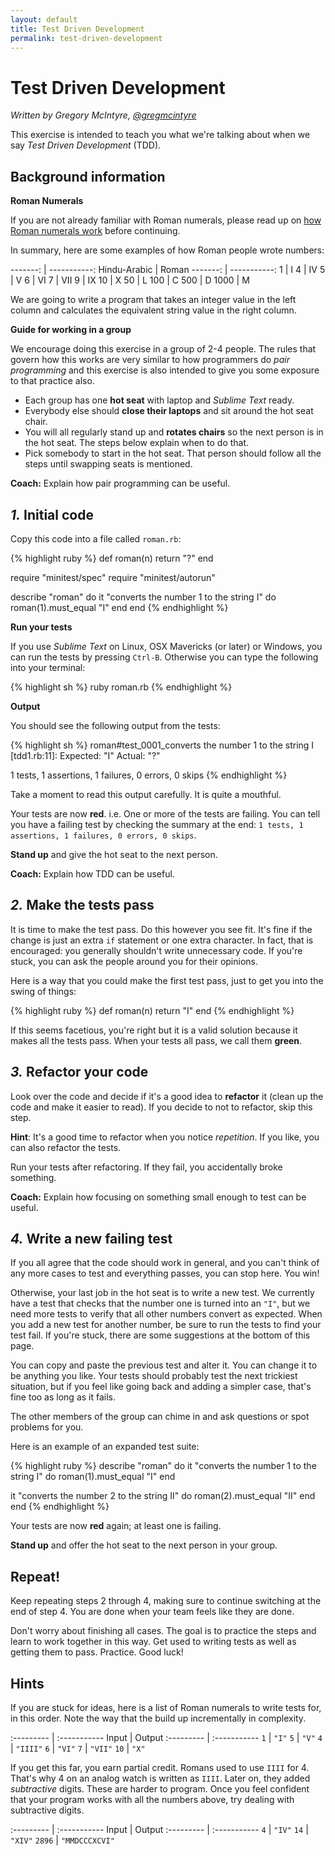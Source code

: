 ```yaml
---
layout: default
title: Test Driven Development
permalink: test-driven-development
---
```


# Test Driven Development

*Written by Gregory McIntyre, [@gregmcintyre](https://twitter.com/gregmcintyre)*

This exercise is intended to teach you what we're talking about when we say
*Test Driven Development* (TDD).

## Background information

**Roman Numerals**

If you are not already familiar with Roman numerals, please read up
on [how Roman numerals work][Roman numerals] before continuing.

In summary, here are some examples of how Roman people wrote numbers:

-------:     | -----------:
Hindu-Arabic | Roman
-------:     | -----------:
    1        | I
    4        | IV
    5        | V
    6        | VI
    7        | VII
    9        | IX
    10       | X
    50       | L
    100      | C
    500      | D
    1000     | M

We are going to write a program that takes an integer value in the left column
and calculates the equivalent string value in the right column.

**Guide for working in a group**

We encourage doing this exercise in a group of 2-4 people. The rules that
govern how this works are very similar to how programmers do *pair programming*
and this exercise is also intended to give you some exposure to that practice
also.

- Each group has one **hot seat** with laptop and *Sublime Text* ready.
- Everybody else should **close their laptops** and sit around the hot seat chair.
- You will all regularly stand up and **rotates chairs** so the next person is
  in the hot seat. The steps below explain when to do that.
- Pick somebody to start in the hot seat. That person should follow all the
  steps until swapping seats is mentioned.

**Coach:** Explain how pair programming can be useful.

## *1.* Initial code

Copy this code into a file called `roman.rb`:

{% highlight ruby %}
def roman(n)
  return "?"
end

require "minitest/spec"
require "minitest/autorun"

describe "roman" do
  it "converts the number 1 to the string I" do
    roman(1).must_equal "I"
  end
end
{% endhighlight %}

**Run your tests**

If you use *Sublime Text* on Linux, OSX Mavericks (or later) or Windows, you
can run the tests by pressing `Ctrl-B`. Otherwise you can type the following into
your terminal:

{% highlight sh %}
ruby roman.rb
{% endhighlight %}

**Output**

You should see the following output from the tests:

{% highlight sh %}
roman#test_0001_converts the number 1 to the string I [tdd1.rb:11]:
Expected: "I"
  Actual: "?"

1 tests, 1 assertions, 1 failures, 0 errors, 0 skips
{% endhighlight %}

Take a moment to read this output carefully. It is quite a mouthful.

Your tests are now **red**. i.e. One or more of the tests are failing. You can
tell you have a failing test by checking the summary at the end: `1 tests, 1
assertions, 1 failures, 0 errors, 0 skips`.

**Stand up** and give the hot seat to the next person.

**Coach:** Explain how TDD can be useful.

## *2.* Make the tests pass

It is time to make the test pass. Do this however you see fit. It's fine if the
change is just an extra `if` statement or one extra character. In fact, that is
encouraged: you generally shouldn't write unnecessary code. If you're stuck,
you can ask the people around you for their opinions.

Here is a way that you could make the first test pass, just to get you into the
swing of things:

{% highlight ruby %}
def roman(n)
  return "I"
end
{% endhighlight %}

If this seems facetious, you're right but it is a valid solution because it
makes all the tests pass. When your tests all pass, we call them **green**.

## *3.* Refactor your code

Look over the code and decide if it's a good idea to **refactor** it (clean up
the code and make it easier to read). If you decide to not to refactor, skip
this step.

**Hint**: It's a good time to refactor when you notice *repetition*. If you
like, you can also refactor the tests.

Run your tests after refactoring. If they fail, you accidentally broke
something.

**Coach:** Explain how focusing on something small enough to test can be useful.

## *4.* Write a new failing test

If you all agree that the code should work in general, and you can't think of
any more cases to test and everything passes, you can stop here. You win!

Otherwise, your last job in the hot seat is to write a new test. We currently have a test that checks that the number one is turned into an `"I"`, but we need more tests to verify that all other numbers convert as expected. When you add a new test for another number, be sure to run the tests to find your test fail. If you're stuck, there are some suggestions at the bottom of this page.

You can copy and paste the previous test and alter it. You can change it to be
anything you like. Your tests should probably test the next trickiest
situation, but if you feel like going back and adding a simpler case, that's
fine too as long as it fails.

The other members of the group can chime in and ask questions or spot problems
for you.

Here is an example of an expanded test suite:

{% highlight ruby %}
describe "roman" do
  it "converts the number 1 to the string I" do
    roman(1).must_equal "I"
  end

  it "converts the number 2 to the string II" do
    roman(2).must_equal "II"
  end
end
{% endhighlight %}

Your tests are now **red** again; at least one is failing.

**Stand up** and offer the hot seat to the next person in your group.

## Repeat!

Keep repeating steps 2 through 4, making sure to continue switching at the end
of step 4. You are done when your team feels like they are done.

Don't worry about finishing all cases. The goal is to practice the steps and
learn to work together in this way. Get used to writing tests as well as
getting them to pass. Practice. Good luck!

## Hints

If you are stuck for ideas, here is a list of Roman numerals to write tests
for, in this order. Note the way that the build up incrementally in complexity.

:--------- | :-----------
Input      | Output
:--------- | :-----------
 `1`       | `"I"`
 `5`       | `"V"`
 `4`       | `"IIII"`
 `6`       | `"VI"`
 `7`       | `"VII"`
 `10`      | `"X"`

If you get this far, you earn partial credit. Romans used to use `IIII` for 4.
That's why 4 on an analog watch is written as `IIII`. Later on, they added
*subtractive* digits. These are harder to program. Once you feel confident that
your program works with all the numbers above, try dealing with subtractive
digits.

:--------- | :-----------
Input      | Output
:--------- | :-----------
`4`        | `"IV"`
`14`       | `"XIV"`
`2896`     | `"MMDCCCXCVI"`

[Roman numerals]: http://www.onlineconversion.com/roman_numerals_advanced.htm
